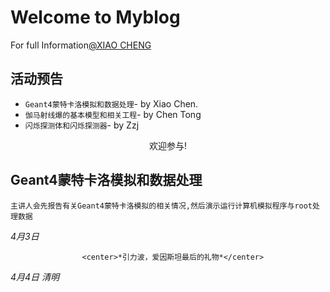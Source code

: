 # Welcome to Myblog
For full Information[@XIAO CHENG](https://2020212101.github.io/July/)
## 活动预告


* `Geant4蒙特卡洛模拟和数据处理`- by Xiao Chen.
* `伽马射线爆的基本模型和相关工程`- by Chen Tong
* `闪烁探测体和闪烁探测器`- by Zzj
<center>欢迎参与!</center>

## Geant4蒙特卡洛模拟和数据处理

    主讲人会先报告有关Geant4蒙特卡洛模拟的相关情况,然后演示运行计算机模拟程序与root处理数据

*4月3日*

					<center>*引力波，爱因斯坦最后的礼物*</center>   

*4月4日* *清明*



